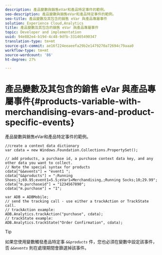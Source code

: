 ```yaml
---
description: 產品變數與銷售eVar和產品特定事件的範例。
seo-description: 產品變數與銷售eVar和產品特定事件的範例。
seo-title: 產品變數及其包含的銷售 eVar 與產品專屬事件
solution: Experience Cloud,Analytics
title: 產品變數及其包含的銷售 eVar 與產品專屬事件
topic: Developer and implementation
uuid: 94e882e4-b19d-4c48-9dfb-331465490347
translation-type: tm+mt
source-git-commit: ae16f224eeaeefa29b2e1479270a72694c79aaa0
workflow-type: tm+mt
source-wordcount: '86'
ht-degree: 27%

---
```



# 產品變數及其包含的銷售 eVar 與產品專屬事件{#products-variable-with-merchandising-evars-and-product-specific-events}

產品變數與銷售eVar和產品特定事件的範例。

```
//create a context data dictionary 
var cdata = new Windows.Foundation.Collections.PropertySet(); 
  
// add products, a purchase id, a purchase context data key, and any other data you want to collect. 
// Note the special syntax for products 
cdata["&&events"] = "event1 "; 
cdata["&&products"] = ";Running Shoes;1;69.95;event1=5.5;eVar1=Merchandising,;Running Socks;10;29.99"; 
cdata["m.purchaseid"] = "1234567890"; 
cdata["m.purchase"] = "1"; 
  
var ADB = ADBMobile; 
// send the tracking call - use either a trackAction or TrackState call. 
// trackAction example: 
ADB.Analytics.trackAction("purchase", cdata); 
// trackState example: 
ADB.Analytics.trackState("Order Confirmation", cdata);
```

>[!TIP]
>
>如果您使用變數觸發產品特定事 *`&&products`* 件，您也必須在變數中設定該事件，否 *`&&events`* 則在處理期間會篩選掉該事件。

